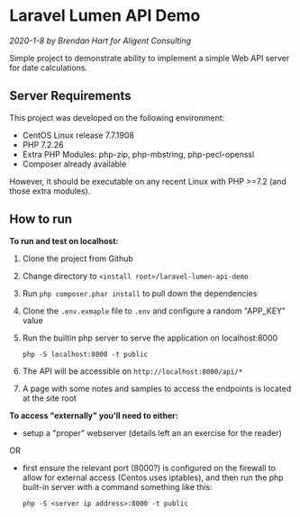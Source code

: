 # Laravel Lumen API Demo

_2020-1-8 by Brendan Hart for Aligent Consulting_

Simple project to demonstrate ability to implement a simple Web API server for date calculations.

## Server Requirements

This project was developed on the following environment:
- CentOS Linux release 7.7.1908
- PHP 7.2.26
- Extra PHP Modules: php-zip, php-mbstring, php-pecl-openssl 
- Composer already available

However, it should be executable on any recent Linux with PHP >=7.2 (and those extra modules).

## How to run

**To run and test on localhost:**

1. Clone the project from Github
1. Change directory to `<install root>/laravel-lumen-api-demo`
1. Run `php composer.phar install` to pull down the dependencies
1. Clone the `.env.exmaple` file to `.env` and configure a random "APP_KEY" value
1. Run the builtin php server to serve the application on localhost:8000 
    
    `php -S localhost:8000 -t public`

1. The API will be accessible on `http://localhost:8000/api/*`
1. A page with some notes and  samples to access the endpoints is located at the site root 

**To access "externally" you'll need to either:**
- setup a "proper" webserver (details left an an exercise for the reader)
 
OR

- first ensure the relevant port (8000?) is configured on the firewall to allow for external access (Centos uses iptables), and then run the php built-in server with a command something like this:

  `php -S <server ip address>:8000 -t public`


